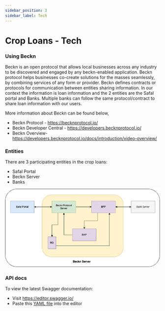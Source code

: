 ```yaml
---
sidebar_position: 3
sidebar_label: Tech
---
```

# Crop Loans - Tech

### Using Beckn
Beckn is an open protocol that allows local businesses across any industry to be discovered and engaged by any beckn-enabled application. Beckn protocol helps businesses co-create solutions for the masses seamlessly, by combining services of any form or provider.
Beckn defines contracts or protocols for communication between entities sharing information. In our context the information is loan information and the 2 entities are the Safal portal and Banks. Multiple banks can follow the same protocol/contract to share loan information with our users.

More information about Beckn can be found below,
* Beckn Protocol - https://becknprotocol.io/
* Beckn Developer Central - https://developers.becknprotocol.io/
* Beckn Overview- https://developers.becknprotocol.io/docs/introduction/video-overview/

### Entities

There are 3 participating entities in the crop loans:
* Safal Portal
* Beckn Server
* Banks

![Module Communication](../../../images/crop-loans/module-comms.png)

### API docs

To view the latest Swagger documentation:
* Visit https://editor.swagger.io/
* Paste this [YAML file](https://raw.githubusercontent.com/Konnect-Agri/AgriDex-Beckn/master/docs/swagger.yaml) into the editor
